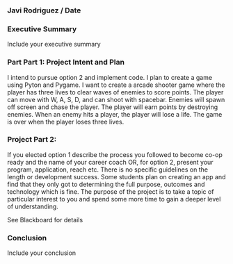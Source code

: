 ### Javi Rodriguez / Date

### Executive Summary

Include your executive summary

### Part Part 1: Project Intent and Plan

I intend to pursue option 2 and implement code. I plan to create a game using Pyton and Pygame. I want to create a arcade shooter game where the player has three lives to clear waves of enemies to score points. The player can move with W, A, S, D, and can shoot with spacebar. Enemies will spawn off screen and chase the player. The player will earn points by destroying enemies. When an enemy hits a player, the player will lose a life. The game is over when the player loses three lives.

### Project Part 2:

If you elected option 1 describe the process you followed to become co-op ready and the name of your career coach OR, for option 2, present your program, application, reach etc.  There is no specific guidelines on the length or development success.  Some students plan on creating an app and find that they only got to determining the full purpose, outcomes and technology which is fine.  The purpose of the project is to take a topic of particular interest to you and spend some more time to gain a deeper level of understanding.

See Blackboard for details

### Conclusion

Include your conclusion

